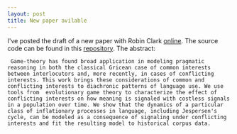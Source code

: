 ```yaml
---
layout: post
title: New paper avilable
---
```


I've posted the draft of a new paper with Robin Clark [online](http://ling.auf.net/lingbuzz/002938).
The source code can be found in this [repository](https://github.com/christopherahern/SEMPRAG). The
abstract:

     Game-theory has found broad application in modeling pragmatic reasoning in both the classical Gricean case of common interests between interlocutors and, more recently, in cases of conflicting interests. This work brings these considerations of common and conflicting interests to diachronic patterns of language use. We use tools from  evolutionary game theory to characterize the effect of conflicting interests on how meaning is signaled with costless signals in a population over time. We show that the dynamics of a particular class of inflationary processes in language, including Jespersen's cycle, can be modeled as a consequence of signaling under conflicting interests and fit the resulting model to historical corpus data.
  
